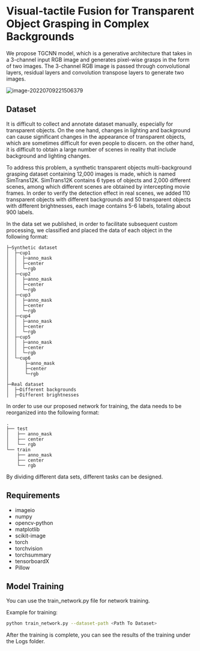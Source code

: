 # Visual-tactile Fusion for Transparent Object Grasping in Complex Backgrounds
We propose TGCNN model, which is a generative architecture that takes in a 3-channel input RGB image and generates pixel-wise grasps in the form of two images. The 3-channel RGB image is passed through convolutional layers, residual layers and convolution transpose layers to generate two images.

![image-20220709221506379](C:\Users\lenovo\AppData\Roaming\Typora\typora-user-images\image-20220709221506379.png)

## Dataset

It is difficult to collect and annotate dataset manually, especially for transparent objects. On the one hand, changes in lighting and background can cause significant changes in the appearance of transparent objects, which are sometimes difficult for even people to discern. on the other hand, it is difficult to obtain a large number of scenes in reality that include background and lighting changes.

To address this problem, a synthetic transparent objects multi-background grasping dataset containing 12,000 images is made, which is named SimTrans12K. SimTrans12K contains 6 types of objects and 2,000 different scenes, among which different scenes are obtained by intercepting movie frames.  In order to verify the detection effect in real scenes, we added 110 transparent objects with different backgrounds and 50 transparent objects with different brightnesses, each image contains 5-6 labels, totaling about 900 labels.



In the data set we published, in order to facilitate subsequent custom processing, we classified and placed the data of each object in the following format:


	├─Synthetic dataset
	│  ├─cup1
	│  │  ├─anno_mask
	│  │  ├─center
	│  │  └─rgb
	│  ├─cup2
	│  │  ├─anno_mask
	│  │  ├─center
	│  │  └─rgb
	│  ├─cup3
	│  │  ├─anno_mask
	│  │  ├─center
	│  │  └─rgb
	│  ├─cup4
	│  │  ├─anno_mask
	│  │  ├─center
	│  │  └─rgb
	│  ├─cup5
	│  │  ├─anno_mask
	│  │  ├─center
	│  │  └─rgb
	│  └─cup6
	│      ├─anno_mask
	│      ├─center
	│      └─rgb
	│
	├─Real dataset
	│  ├─Different backgrounds
	│  ├─Different brightnesses





In order to use our proposed network for training, the data needs to be reorganized into the following format:

	.
	├── test
	│   ├── anno_mask
	│   ├── center
	│   └── rgb
	└── train
	    ├── anno_mask
	    ├── center
	    └── rgb

By dividing different data sets, different tasks can be designed.

## Requirements

- imageio
- numpy
- opencv-python
- matplotlib
- scikit-image
- torch
- torchvision
- torchsummary
- tensorboardX
- Pillow


## Model Training

You can use the train_network.py file for network training.

Example for training:

```bash
python train_network.py --dataset-path <Path To Dataset> 
```

After the training is complete, you can see the results of the training under the Logs folder.
